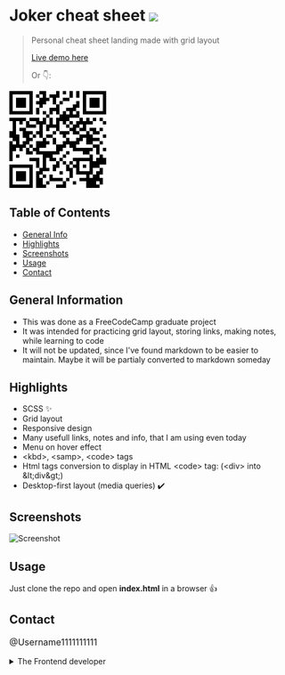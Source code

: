 # Joker cheat sheet <img src="https://img.shields.io/badge/Status-Complete-green" style="vertical-align: middle;">
> Personal cheat sheet landing made with grid layout
> <p><a href="https://username1111111111.github.io/Joker-cheat-sheet/">Live demo here</a></p>
> <p>Or 👇:</p>
<a href="https://username1111111111.github.io/Joker-cheat-sheet/">![QR](./_resourses/joker-cheat-sheet.png)
</a>


## Table of Contents
* [General Info](#general-information)
* [Highlights](#highlights)
* [Screenshots](#screenshots)
* [Usage](#usage)
* [Contact](#contact)


## General Information
- This was done as a FreeCodeCamp graduate project
- It was intended for practicing grid layout, storing links, making notes, while learning to code
- It will not be updated, since I've found markdown to be easier to maintain. Maybe it will be partialy converted to markdown someday

## Highlights
- SCSS ✨
- Grid layout
- Responsive design
- Many usefull links, notes and info, that I am using even today
- Menu on hover effect
- \<kbd>, \<samp>, \<code> tags
- Html tags conversion to display in HTML \<code> tag: (\<div> into  \&lt;div\&gt;)
- Desktop-first layout (media queries) ✔️

## Screenshots
![Screenshot](./_resourses/joker-cheat-sheet.gif)

## Usage
Just clone the repo and open **index.html** in a browser 👍

## Contact
<p style="font-size: 16px;"><a style="text-decoration: none;"href="https://github.com/Username1111111111/Username1111111111">@Username1111111111</a><details> 
  <summary>The Frontend developer </summary>
   💪
</details></p>
